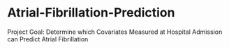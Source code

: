 # Atrial-Fibrillation-Prediction
Project Goal: Determine which Covariates Measured at Hospital Admission can Predict Atrial Fibrillation
